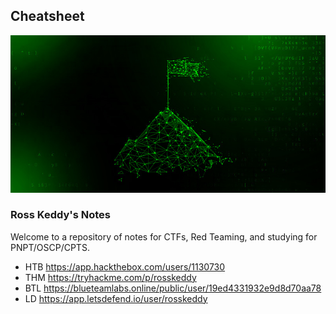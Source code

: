 ## Cheatsheet

 ![Flag](assets/hackermountain.jpg)
### Ross Keddy's Notes

Welcome to a repository of notes for CTFs, Red Teaming, and studying for PNPT/OSCP/CPTS.
- HTB      https://app.hackthebox.com/users/1130730
- THM     https://tryhackme.com/p/rosskeddy
- BTL       https://blueteamlabs.online/public/user/19ed4331932e9d8d70aa78
- LD        https://app.letsdefend.io/user/rosskeddy
